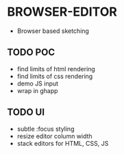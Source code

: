 # BROWSER-EDITOR
- Browser based sketching

## TODO POC
- find limits of html rendering
- find limits of css rendering
- demo JS input
- wrap in ghapp


## TODO UI
- subtle :focus styling
- resize editor column width
- stack editors for HTML, CSS, JS
